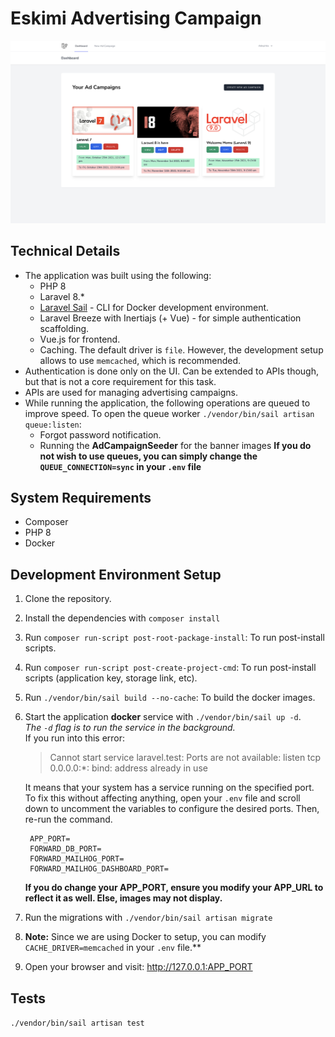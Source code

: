 # Eskimi Advertising Campaign
![feature image](./public/sample.png)

## Technical Details
- The application was built using the following:
  - PHP 8
  - Laravel 8.*
  - [Laravel Sail](https://laravel.com/docs/8.x/sail) - CLI for Docker development environment.
  - Laravel Breeze with Inertiajs (+ Vue) - for simple authentication scaffolding.
  - Vue.js for frontend.
  - Caching. The default driver is `file`. However, the development setup allows to use `memcached`, which is recommended.
- Authentication is done only on the UI. Can be extended to APIs though, but that is not a core requirement for this task.
- APIs are used for managing advertising campaigns.
- While running the application, the following operations are queued to improve speed. To open the queue worker `./vendor/bin/sail artisan queue:listen`:
  - Forgot password notification.
  - Running the **AdCampaignSeeder** for the banner images
  **If you do not wish to use queues, you can simply change the `QUEUE_CONNECTION=sync` in your `.env` file**


## System Requirements
- Composer
- PHP 8
- Docker

## Development Environment Setup
1. Clone the repository.
2. Install the dependencies with `composer install`
3. Run `composer run-script post-root-package-install`: To run post-install scripts.
4. Run `composer run-script post-create-project-cmd`: To run post-install scripts (application key, storage link, etc).
5. Run `./vendor/bin/sail build --no-cache`: To build the docker images.
6. Start the application **docker** service with `./vendor/bin/sail up -d`.<br>
   *The `-d` flag is to run the service in the background.*<br>
   If you run into this error:
   > Cannot start service laravel.test: Ports are not available: listen tcp 0.0.0.0:*: bind: address already in use

   It means that your system has a service running on the specified port. To fix this without affecting anything, open your `.env` file and scroll down to uncomment the variables to configure the desired ports. Then, re-run the command.
   ```
    APP_PORT=
    FORWARD_DB_PORT=
    FORWARD_MAILHOG_PORT=
    FORWARD_MAILHOG_DASHBOARD_PORT=
   ```

   **If you do change your APP_PORT, ensure you modify your APP_URL to reflect it as well. Else, images may not display.**
7. Run the migrations with `./vendor/bin/sail artisan migrate`
8. **Note:** Since we are using Docker to setup, you can modify `CACHE_DRIVER=memcached` in your `.env` file.**
9.  Open your browser and visit: http://127.0.0.1:APP_PORT

## Tests
`./vendor/bin/sail artisan test`

